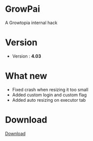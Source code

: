 # GrowPai
A Growtopia internal hack
# Version
* Version : <b>4.03</b>
# What new
* Fixed crash when resizing it too small
* Added custom login and custom flag
* Added auto resizing on executor tab
# Download
[Download](https://carapedi.id/naRFNPT5OI)
